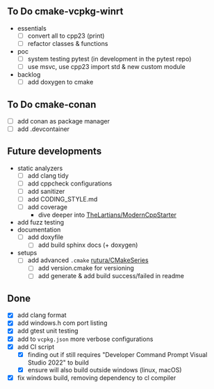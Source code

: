 ## To Do cmake-vcpkg-winrt
- essentials
   - [ ] convert all to cpp23 (print)
   - [ ] refactor classes & functions
- poc
   - [ ] system testing pytest (in development in the pytest repo)
   - [ ] use msvc, use cpp23 import std & new custom module
- backlog
   - [ ] add doxygen to cmake

## To Do cmake-conan
- [ ] add conan as package manager
- [ ] add .devcontainer

## Future developments
- static analyzers
   - [ ] add clang tidy
   - [ ] add cppcheck configurations
   - [ ] add sanitizer
   - [ ] add CODING_STYLE.md
   - [ ] add coverage
      - dive deeper into [TheLartians/ModernCppStarter](https://github.com/TheLartians/ModernCppStarter)
- add fuzz testing
- documentation
   - [ ] add doxyfile
      - [ ] add build sphinx docs (+ doxygen)	
- setups
   - [ ] add advanced `.cmake` [rutura/CMakeSeries](https://github.com/rutura/CMakeSeries/tree/main/Ep034/rooster/cmake)
      - [ ] add version.cmake for versioning
      - [ ] add generate & add build success/failed in readme

## Done
- [x] add clang format
- [x] add windows.h com port listing
- [x] add gtest unit testing
- [x] add to `vcpkg.json` more verbose configurations
- [x] add CI script
	- [x] finding out if still requires "Developer Command Prompt Visual Studio 2022" to build
	- [x] ensure will also build outside windows (linux, macOS)
- [x] fix windows build, removing dependency to cl compiler